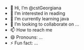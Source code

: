 - 👋 Hi, I’m @cstGeorgiana
- 👀 I’m interested in reading
- 🌱 I’m currently learning java
- 💞️ I’m looking to collaborate on ...
- 📫 How to reach me 
- 😄 Pronouns: ...
- ⚡ Fun fact: ...

<!---
cstGeorgiana/cstGeorgiana is a ✨ special ✨ repository because its `README.md` (this file) appears on your GitHub profile.
You can click the Preview link to take a look at your changes.
--->
